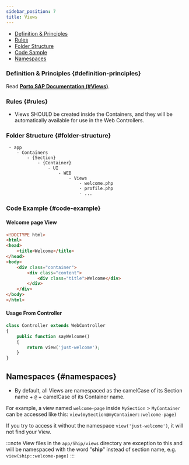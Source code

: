 ```yaml
---
sidebar_position: 7
title: Views
---
```


* [Definition & Principles](#definition-principles)
* [Rules](#rules)
* [Folder Structure](#folder-structure)
* [Code Sample](#code-sample)
* [Namespaces](#namespaces)

### Definition & Principles {#definition-principles}

Read [**Porto SAP Documentation (#Views)**](https://github.com/Mahmoudz/Porto#definitions--principles).

### Rules {#rules}

- Views SHOULD be created inside the Containers, and they will be automatically available for use in the Web Controllers.

### Folder Structure {#folder-structure}

```
 - app
    - Containers
        - {Section}
            - {Container}
                - UI
                    - WEB
                        - Views
                            - welcome.php
                            - profile.php
                            - ...
```

### Code Example {#code-example}

#### Welcome page View

```html
<!DOCTYPE html>
<html>
<head>
    <title>Welcome</title>
</head>
<body>
    <div class="container">
        <div class="content">
            <div class="title">Welcome</div>
        </div>
    </div>
</body>
</html>
```

#### Usage From Controller

```php
class Controller extends WebController
{
    public function sayWelcome()
    {
        return view('just-welcome');
    }
}
```

## Namespaces {#namespaces}

- By default, all Views are namespaced as the camelCase of its Section name + `@` + camelCase of its Container name.

For example, a view named `welcome-page` inside `MySection` > `MyContainer` can be accessed like this: `view(mySection@myContainer::welcome-page)`

If you try to access it without the namespace `view('just-welcome')`, it will not find your View.

:::note
View files in the `app/Ship/views` directory are exception to this and will be namespaced with the word "**ship**" instead of section name, e.g. `view(ship::welcome-page)`
:::
